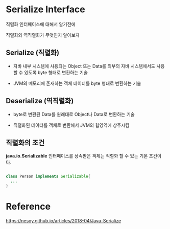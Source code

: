# Serialize Interface

직렬화 인터페이스에 대해서 알기전에

직렬화와 역직렬화가 무엇인지 알아보자

## Serialize (직렬화)

- 자바 내부 시스템에 사용되는 Object 또는 Data를 외부의 자바 시스템에서도 사용할 수 있도록 byte 형태로 변환하는 기술

- JVM의 메모리에 존재하는 객체 데이터를 byte 형태로 변환하는 기술

## Deserialize (역직렬화)

- byte로 변환된 Data를 원래대로 Object나 Data로 변환하는 기술

- 직렬화된 데이터를 객체로 변환해서 JVM의 힙영역에 상주시킴

## 직렬화의 조건

**java.io.Serializable** 인터페이스를 상속받은 객체는 직렬화 할 수 있는 기본 조건이다.

```java

class Person implements Serializable{
  ...
}
```

# Reference

https://nesoy.github.io/articles/2018-04/Java-Serialize